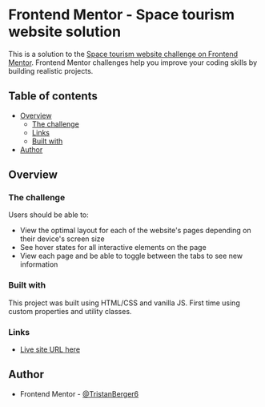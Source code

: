 # Frontend Mentor - Space tourism website solution

This is a solution to the [Space tourism website challenge on Frontend Mentor](https://www.frontendmentor.io/challenges/space-tourism-multipage-website-gRWj1URZ3). Frontend Mentor challenges help you improve your coding skills by building realistic projects. 

## Table of contents

- [Overview](#overview)
  - [The challenge](#the-challenge)
  - [Links](#links)
  - [Built with](#built-with)
- [Author](#author)


## Overview


### The challenge

Users should be able to:

- View the optimal layout for each of the website's pages depending on their device's screen size
- See hover states for all interactive elements on the page
- View each page and be able to toggle between the tabs to see new information

### Built with

This project was built using HTML/CSS and vanilla JS. First time using custom properties and utility classes.

### Links

- [Live site URL here](https://tristanberger6.github.io/FM_space_tourism/)





## Author

- Frontend Mentor - [@TristanBerger6](https://www.frontendmentor.io/profile/TristanBerger6)
